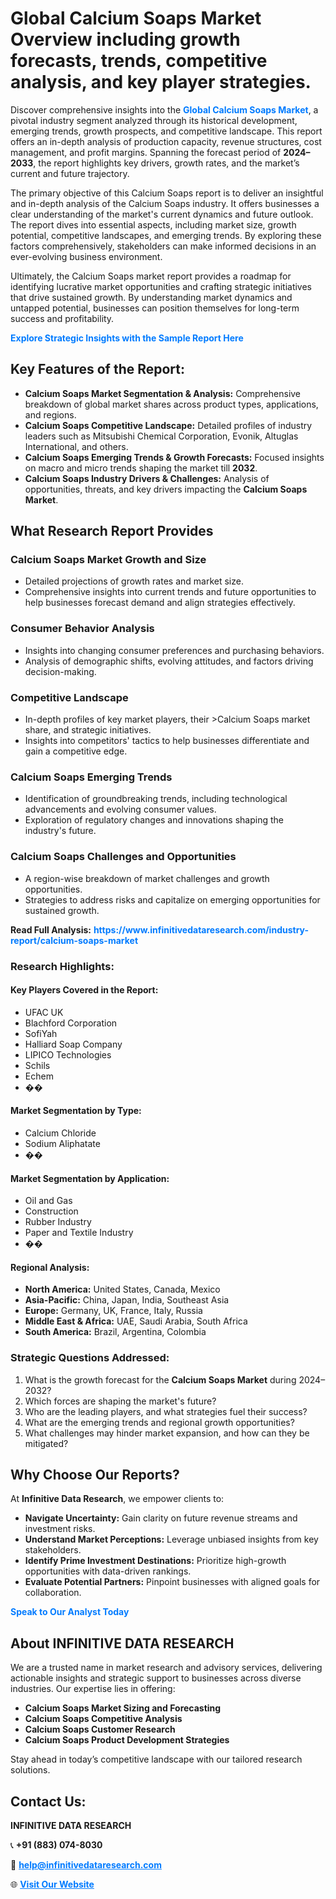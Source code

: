 <h1>Global Calcium Soaps Market Overview including growth forecasts, trends, competitive analysis, and key player strategies.</h1>
<p>
Discover comprehensive insights into the 
<a href="https://www.infinitivedataresearch.com/industry-report/calcium-soaps-market" rel="dofollow" style="color: #007BFF; text-decoration: none;"><strong>Global Calcium Soaps Market</strong></a>, a pivotal industry segment analyzed through its historical development, emerging trends, growth prospects, and competitive landscape. This report offers an in-depth analysis of production capacity, revenue structures, cost management, and profit margins. Spanning the forecast period of <strong>2024–2033</strong>, the report highlights key drivers, growth rates, and the market’s current and future trajectory.
</p>
<p>
The primary objective of this Calcium Soaps report is to deliver an insightful and in-depth analysis of the Calcium Soaps industry. It offers businesses a clear understanding of the market's current dynamics and future outlook. The report dives into essential aspects, including market size, growth potential, competitive landscapes, and emerging trends. By exploring these factors comprehensively, stakeholders can make informed decisions in an ever-evolving business environment.
</p>
<p>
Ultimately, the Calcium Soaps market report provides a roadmap for identifying lucrative market opportunities and crafting strategic initiatives that drive sustained growth. By understanding market dynamics and untapped potential, businesses can position themselves for long-term success and profitability.
</p>
<p>
<a href="https://www.infinitivedataresearch.com/request-sample/reportId=108059" style="color: #007BFF; text-decoration: none;"><strong>Explore Strategic Insights with the Sample Report Here</strong></a>
</p>

<h2>Key Features of the Report:</h2>
<ul>
<li><strong>Calcium Soaps Market Segmentation & Analysis:</strong> Comprehensive breakdown of global market shares across product types, applications, and regions.</li>
<li><strong>Calcium Soaps Competitive Landscape:</strong> Detailed profiles of industry leaders such as Mitsubishi Chemical Corporation, Evonik, Altuglas International, and others.</li>
<li><strong>Calcium Soaps Emerging Trends & Growth Forecasts:</strong> Focused insights on macro and micro trends shaping the market till <strong>2032</strong>.</li>
<li><strong>Calcium Soaps Industry Drivers & Challenges:</strong> Analysis of opportunities, threats, and key drivers impacting the <strong>Calcium Soaps Market</strong>.</li>
</ul>

<h2>What Research Report Provides</h2>
<h3>Calcium Soaps Market Growth and Size</h3>
<ul>
<li>Detailed projections of growth rates and market size.</li>
<li>Comprehensive insights into current trends and future opportunities to help businesses forecast demand and align strategies effectively.</li>
</ul>

<h3>Consumer Behavior Analysis</h3>
<ul>
<li>Insights into changing consumer preferences and purchasing behaviors.</li>
<li>Analysis of demographic shifts, evolving attitudes, and factors driving decision-making.</li>
</ul>

<h3>Competitive Landscape</h3>
<ul>
<li>In-depth profiles of key market players, their >Calcium Soaps market share, and strategic initiatives.</li>
<li>Insights into competitors' tactics to help businesses differentiate and gain a competitive edge.</li>
</ul>

<h3>Calcium Soaps Emerging Trends</h3>
<ul>
<li>Identification of groundbreaking trends, including technological advancements and evolving consumer values.</li>
<li>Exploration of regulatory changes and innovations shaping the industry's future.</li>
</ul>

<h3>Calcium Soaps Challenges and Opportunities</h3>
<ul>
<li>A region-wise breakdown of market challenges and growth opportunities.</li>
<li>Strategies to address risks and capitalize on emerging opportunities for sustained growth.</li>
</ul>
<p><strong>Read Full Analysis:</strong> <a href="https://www.infinitivedataresearch.com/industry-report/calcium-soaps-market" rel="dofollow" style="color: #007BFF; text-decoration: none;"><strong>https://www.infinitivedataresearch.com/industry-report/calcium-soaps-market</strong></a></p>
<h3>Research Highlights:</h3>
<h4>Key Players Covered in the Report:</h4>
<ul><li>UFAC UK</li><li>Blachford Corporation</li><li>SofiYah</li><li>Halliard Soap Company</li><li>LIPICO Technologies</li><li>Schils</li><li>Echem</li><li>��</li></ul>
<h4>Market Segmentation by Type:</h4>
<ul><li>Calcium Chloride</li><li>Sodium Aliphatate</li><li>��</li></ul>
<h4>Market Segmentation by Application:</h4>
<ul><li>Oil and Gas</li><li>Construction</li><li>Rubber Industry</li><li>Paper and Textile Industry</li><li>��</li></ul>

<h4>Regional Analysis:</h4>
<ul>
<li><strong>North America:</strong> United States, Canada, Mexico</li>
<li><strong>Asia-Pacific:</strong> China, Japan, India, Southeast Asia</li>
<li><strong>Europe:</strong> Germany, UK, France, Italy, Russia</li>
<li><strong>Middle East & Africa:</strong> UAE, Saudi Arabia, South Africa</li>
<li><strong>South America:</strong> Brazil, Argentina, Colombia</li>
</ul>

<h3>Strategic Questions Addressed:</h3>
<ol>
<li>What is the growth forecast for the <strong>Calcium Soaps Market</strong> during 2024–2032?</li>
<li>Which forces are shaping the market's future?</li>
<li>Who are the leading players, and what strategies fuel their success?</li>
<li>What are the emerging trends and regional growth opportunities?</li>
<li>What challenges may hinder market expansion, and how can they be mitigated?</li>
</ol>

<h2>Why Choose Our Reports?</h2>
<p>At <strong>Infinitive Data Research</strong>, we empower clients to:</p>
<ul>
<li><strong>Navigate Uncertainty:</strong> Gain clarity on future revenue streams and investment risks.</li>
<li><strong>Understand Market Perceptions:</strong> Leverage unbiased insights from key stakeholders.</li>
<li><strong>Identify Prime Investment Destinations:</strong> Prioritize high-growth opportunities with data-driven rankings.</li>
<li><strong>Evaluate Potential Partners:</strong> Pinpoint businesses with aligned goals for collaboration.</li>
</ul>
<p><a href="https://www.infinitivedataresearch.com/industry-report/calcium-soaps-market" rel="dofollow" style="color: #007BFF; text-decoration: none;"><strong>Speak to Our Analyst Today</strong></a></p>

<h2>About INFINITIVE DATA RESEARCH</h2>
<p>We are a trusted name in market research and advisory services, delivering actionable insights and strategic support to businesses across diverse industries. Our expertise lies in offering:</p>
<ul>
<li><strong>Calcium Soaps Market Sizing and Forecasting</strong></li>
<li><strong>Calcium Soaps Competitive Analysis</strong></li>
<li><strong>Calcium Soaps Customer Research</strong></li>
<li><strong>Calcium Soaps Product Development Strategies</strong></li>
</ul>
<p>Stay ahead in today’s competitive landscape with our tailored research solutions.</p>

<h2>Contact Us:</h2>
<p><strong>INFINITIVE DATA RESEARCH</strong></p>
<p>📞 <strong>+91 (883) 074-8030</strong></p>
<p>📧 <strong><a href="mailto:help@infinitivedataresearch.com" style="color: #007BFF;">help@infinitivedataresearch.com</a></strong></p>
<p>🌐 <strong><a href="https://www.infinitivedataresearch.com" rel="dofollow" style="color: #007BFF;">Visit Our Website</a></strong></p>